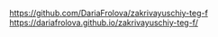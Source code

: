 https://github.com/DariaFrolova/zakrivayuschiy-teg-f
https://dariafrolova.github.io/zakrivayuschiy-teg-f/